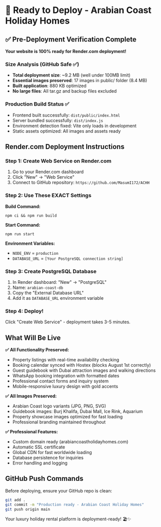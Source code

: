 # 🚀 Ready to Deploy - Arabian Coast Holiday Homes

## ✅ Pre-Deployment Verification Complete

**Your website is 100% ready for Render.com deployment!**

### Size Analysis (GitHub Safe ✅)
- **Total deployment size**: ~9.2 MB (well under 100MB limit)
- **Essential images preserved**: 17 images in public/ folder (8.4 MB)
- **Built application**: 880 KB optimized
- **No large files**: All tar.gz and backup files excluded

### Production Build Status ✅
- Frontend built successfully: `dist/public/index.html`
- Server bundled successfully: `dist/index.js` 
- Environment detection fixed: Vite only loads in development
- Static assets optimized: All images and assets ready

## Render.com Deployment Instructions

### Step 1: Create Web Service on Render.com
1. Go to your Render.com dashboard
2. Click "New" → "Web Service"
3. Connect to GitHub repository: `https://github.com/MasumI172/ACHH`

### Step 2: Use These EXACT Settings

**Build Command:**
```
npm ci && npm run build
```

**Start Command:**
```
npm run start
```

**Environment Variables:**
- `NODE_ENV` = `production`
- `DATABASE_URL` = `[Your PostgreSQL connection string]`

### Step 3: Create PostgreSQL Database
1. In Render dashboard: "New" → "PostgreSQL"
2. Name: `arabian-coast-db`
3. Copy the "External Database URL"
4. Add it as `DATABASE_URL` environment variable

### Step 4: Deploy!
Click "Create Web Service" - deployment takes 3-5 minutes.

## What Will Be Live

**✅ All Functionality Preserved:**
- Property listings with real-time availability checking
- Booking calendar synced with Hostex (blocks August 1st correctly)
- Guest guidebook with Dubai attraction images and walking directions
- WhatsApp booking integration with formatted dates
- Professional contact forms and inquiry system
- Mobile-responsive luxury design with gold accents

**✅ All Images Preserved:**
- Arabian Coast logo variants (JPG, PNG, SVG)
- Guidebook images: Burj Khalifa, Dubai Mall, Ice Rink, Aquarium
- Property showcase images optimized for fast loading
- Professional branding maintained throughout

**✅ Professional Features:**
- Custom domain ready (arabiancoastholidayhomes.com)
- Automatic SSL certificate
- Global CDN for fast worldwide loading
- Database persistence for inquiries
- Error handling and logging

## GitHub Push Commands

Before deploying, ensure your GitHub repo is clean:

```bash
git add .
git commit -m "Production ready - Arabian Coast Holiday Homes"
git push origin main
```

Your luxury holiday rental platform is deployment-ready! 🏖️✨